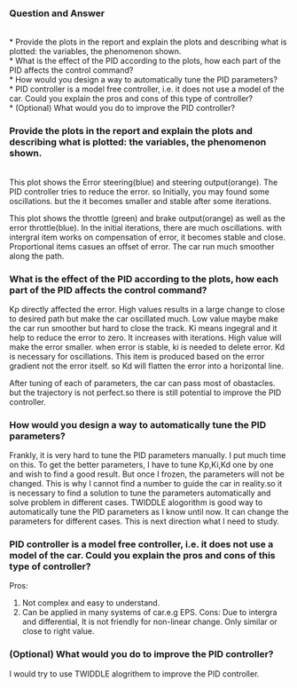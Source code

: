 ### Question and Answer
<br> * Provide the plots in the report and explain the plots and describing what is plotted: the variables, the phenomenon shown.
<br> * What is the effect of the PID according to the plots, how each part of the PID affects the control command?
<br> * How would you design a way to automatically tune the PID parameters?
<br> * PID controller is a model free controller, i.e. it does not use a model of the car. Could you explain the pros and cons of this type of controller?
<br> * (Optional) What would you do to improve the PID controller?

###  Provide the plots in the report and explain the plots and describing what is plotted: the variables, the phenomenon shown.
<br> This plot shows the Error steering(blue) and steering output(orange). The PID controller tries to reduce the error. so Initially, you may found some oscillations. but the it becomes smaller and stable after some iterations. 

This plot shows the throttle (green) and brake output(orange) as well as the error throttle(blue). In the initial iterations, there are much oscillations. with intergral item works on compensation of error, it becomes stable and close. Proportional items casues an offset of error. The car run much smoother along the path.


###  What is the effect of the PID according to the plots, how each part of the PID affects the control command?
Kp directly affected the error. High values results in a large change to close to desired path but make the car oscillated much. Low value maybe make the car run smoother but hard to close the track.
Ki means ingegral and it help to reduce the error to zero. It increases with iterations. High value will make the error smaller. when error is stable, ki is needed to delete error.
Kd is necessary for oscillations. This item is produced based on the error gradient not the error itself. so Kd will flatten the error into a horizontal line.

After tuning of each of parameters, the car can pass most of obastacles. but the trajectory is not perfect.so there is still potential to improve the PID controller.

### How would you design a way to automatically tune the PID parameters?
Frankly, it is very hard to tune the PID parameters manually. I put much time on this. To get the better parameters, I have to tune Kp,Ki,Kd one by one and wish to find a good result. But once I frozen, the parameters will not be changed. This is why I cannot find a number to guide the car in reality.so it is necessary to find a solution to tune the parameters automatically and solve problem in different cases.
TWIDDLE alogorithm is good way to automatically tune the PID parameters as I know until now. It can change the parameters for different cases. This is next direction what I need to study.

### PID controller is a model free controller, i.e. it does not use a model of the car. Could you explain the pros and cons of this type of controller?
Pros:
1. Not complex and easy to understand. 
2. Can be applied in many systems of car.e.g EPS.
Cons:
Due to intergra and differential, It is not friendly for non-linear change. Only similar or close to right value. 

### (Optional) What would you do to improve the PID controller?
I would try to use TWIDDLE alogrithem to improve the PID controller.
